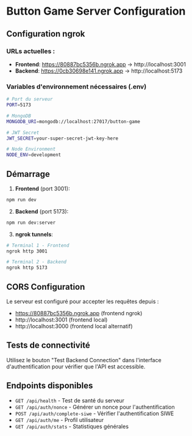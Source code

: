 # Button Game Server Configuration

## Configuration ngrok

### URLs actuelles :
- **Frontend**: https://80887bc5356b.ngrok.app → http://localhost:3001
- **Backend**: https://0cb30698e141.ngrok.app → http://localhost:5173

### Variables d'environnement nécessaires (.env)

```bash
# Port du serveur
PORT=5173

# MongoDB
MONGODB_URI=mongodb://localhost:27017/button-game

# JWT Secret
JWT_SECRET=your-super-secret-jwt-key-here

# Node Environment
NODE_ENV=development
```

## Démarrage

1. **Frontend** (port 3001):
```bash
npm run dev
```

2. **Backend** (port 5173):
```bash
npm run dev:server
```

3. **ngrok tunnels**:
```bash
# Terminal 1 - Frontend
ngrok http 3001

# Terminal 2 - Backend  
ngrok http 5173
```

## CORS Configuration

Le serveur est configuré pour accepter les requêtes depuis :
- https://80887bc5356b.ngrok.app (frontend ngrok)
- http://localhost:3001 (frontend local)
- http://localhost:3000 (frontend local alternatif)

## Tests de connectivité

Utilisez le bouton "Test Backend Connection" dans l'interface d'authentification pour vérifier que l'API est accessible.

## Endpoints disponibles

- `GET /api/health` - Test de santé du serveur
- `GET /api/auth/nonce` - Générer un nonce pour l'authentification
- `POST /api/auth/complete-siwe` - Vérifier l'authentification SIWE
- `GET /api/auth/me` - Profil utilisateur
- `GET /api/auth/stats` - Statistiques générales 